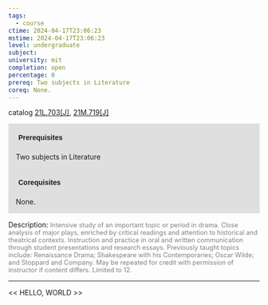 ```yaml
---
tags:
  - course
ctime: 2024-04-17T23:06:23
mstime: 2024-04-17T23:06:23
level: undergraduate
subject: 
university: mit
completion: open
percentage: 0
prereq: Two subjects in Literature
coreq: None.
---
```


catalog [21L.703[J]](http://student.mit.edu/catalog/m21La.html#21L.703), [21M.719[J]](http://student.mit.edu/catalog/m21Mb.html#21M.719)

<span style="display: block; padding: 15px; background-color: rgb(100, 100, 100, 0.2);"><font id="m_prereq2473_0" style="display: block; font-family: Arial, sans-serif; font-weight: bold; padding: 5px">Prerequisites</font><br><span id="prereq2473_0">Two subjects in Literature</span></span>
<span style="display: block; padding: 15px; background-color: rgb(100, 100, 100, 0.2);"><font id="m_coreq2473_0" style="display: block; font-family: Arial, sans-serif; font-weight: bold; padding: 5px">Corequisites</font><br><span id="coreq2473_0">None.</span></span>

<font style="">Description:</font>
<font style="color: grey; font-size: 0.8rem;">Intensive study of an important topic or period in drama. Close analysis of major plays, enriched by critical readings and attention to historical and theatrical contexts. Instruction and practice in oral and written communication through student presentations and research essays. Previously taught topics include: Renaissance Drama; Shakespeare with his Contemporaries; Oscar Wilde; and Stoppard and Company. May be repeated for credit with permission of instructor if content differs. Limited to 12.</font>



---

<< HELLO, WORLD >>
